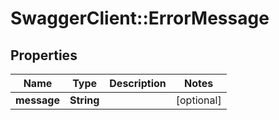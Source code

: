 # SwaggerClient::ErrorMessage

## Properties
Name | Type | Description | Notes
------------ | ------------- | ------------- | -------------
**message** | **String** |  | [optional] 


